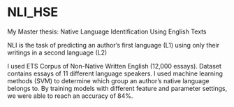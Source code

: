 # NLI_HSE

My Master thesis: Native Language Identification Using English Texts

NLI is the task of predicting an author’s first language (L1) using only their writings in a second language (L2)

I used ETS Corpus of Non-Native Written English (12,000 essays). Dataset contains essays of 11 different language speakers. I used machine learning methods (SVM) to determine which group an author’s native language belongs to. By training models with different feature and parameter settings, we were able to reach an accuracy of 84%.
